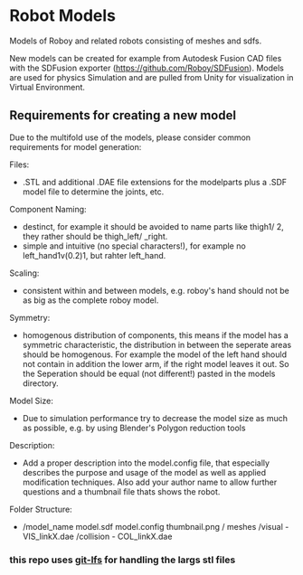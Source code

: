 # Robot Models
Models of Roboy and related robots consisting of meshes and sdfs.

New models can be created for example from Autodesk Fusion CAD files with the SDFusion exporter (https://github.com/Roboy/SDFusion). Models are used for physics Simulation and are pulled from Unity for visualization in Virtual Environment.



## Requirements for creating a new model
Due to the multifold use of the models, please consider common requirements for model generation:



Files:
- .STL and additional .DAE file extensions for the modelparts plus a .SDF model file to determine the joints, etc.

Component Naming:
- destinct, for example it should be avoided to name parts like thigh1/ 2, they rather should be thigh_left/ _right.
- simple and intuitive (no special characters!), for example no left_hand1v(0.2)1, but rahter left_hand.

Scaling:
- consistent within and between models, e.g. roboy's hand should not be as big as the complete roboy model.

Symmetry:
- homogenous distribution of components, this means if the model has a symmetric characteristic, the distribution in between the seperate areas should be homogenous. 
For example the model of the left hand should not contain in addition the lower arm, if the right model leaves it out. So the Seperation should be equal (not different!) pasted in the models directory.

Model Size:
- Due to simulation performance try to decrease the model size as much as possible, e.g. by using Blender's Polygon reduction tools

Description:
- Add a proper description into the model.config file, that especially describes the purpose and usage of the model as well as applied modification techniques. Also add your author name to allow further questions and a thumbnail file thats shows the robot.

Folder Structure:
- /model_name
	model.sdf
	model.config
	thumbnail.png
	/ meshes
	   /visual
	      - VIS_linkX.dae
	   /collision
	      - COL_linkX.dae



### this repo uses [git-lfs](https://git-lfs.github.com/) for handling the largs stl files
